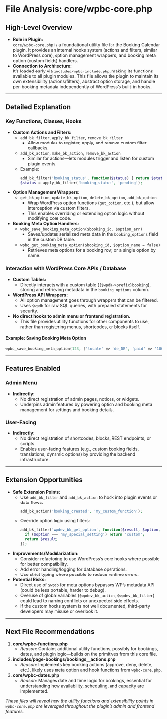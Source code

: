 # File Analysis: core/wpbc-core.php

## High-Level Overview

- **Role in Plugin:**  
  `core/wpbc-core.php` is a foundational utility file for the Booking Calendar plugin. It provides an internal hooks system (actions and filters, similar to WordPress core), option management wrappers, and booking meta option (custom fields) handlers.  
- **Connection to Architecture:**  
  It’s loaded early via `includes/wpbc-include.php`, making its functions available to all plugin modules. This file allows the plugin to maintain its own extensibility (actions/filters), abstract option storage, and handle per-booking metadata independently of WordPress’s built-in hooks.

---

## Detailed Explanation

### Key Functions, Classes, Hooks

- **Custom Actions and Filters:**
  - `add_bk_filter`, `apply_bk_filter`, `remove_bk_filter`
    - Allow modules to register, apply, and remove custom filter callbacks.
  - `add_bk_action`, `make_bk_action`, `remove_bk_action`
    - Similar for actions—lets modules trigger and listen for custom plugin events.
  - Example:
    ```php
    add_bk_filter('booking_status', function($status) { return $status === 'pending' ? 'Awaiting' : $status; });
    $status = apply_bk_filter('booking_status', 'pending');
    ```
- **Option Management Wrappers:**
  - `get_bk_option`, `update_bk_option`, `delete_bk_option`, `add_bk_option`
    - Wrap WordPress option functions (`get_option`, etc.), but allow interception via custom filters.
    - This enables overriding or extending option logic without modifying core code.
- **Booking Meta Option Handlers:**
  - `wpbc_save_booking_meta_option($booking_id, $option_arr)`
    - Saves/updates serialized meta data in the `booking_options` field in the custom DB table.
  - `wpbc_get_booking_meta_option($booking_id, $option_name = false)`
    - Retrieves meta options for a booking row, or a single option by name.

### Interaction with WordPress Core APIs / Database

- **Custom Tables:**  
  - Directly interacts with a custom table (`{$wpdb->prefix}booking`), storing and retrieving metadata in the `booking_options` column.
- **WordPress API Wrappers:**  
  - All option management goes through wrappers that can be filtered.
  - Uses `$wpdb` for raw SQL queries, with prepared statements for security.
- **No direct hooks to admin menu or frontend registration.**  
  - This file provides utility functions for other components to use, rather than registering menus, shortcodes, or blocks itself.

#### Example: Saving Booking Meta Option
```php
wpbc_save_booking_meta_option(123, ['locale' => 'de_DE', 'paid' => '100.00']);
```

---

## Features Enabled

### Admin Menu

- **Indirectly:**  
  - No direct registration of admin pages, notices, or widgets.
  - Underpins admin features by powering option and booking meta management for settings and booking details.

### User-Facing

- **Indirectly:**  
  - No direct registration of shortcodes, blocks, REST endpoints, or scripts.
  - Enables user-facing features (e.g., custom booking fields, translations, dynamic options) by providing the backend infrastructure.

---

## Extension Opportunities

- **Safe Extension Points:**
  - Use `add_bk_filter` and `add_bk_action` to hook into plugin events or data flows.
    ```php
    add_bk_action('booking_created', 'my_custom_function');
    ```
  - Override option logic using filters:
    ```php
    add_bk_filter('wpdev_bk_get_option', function($result, $option, $default) {
      if ($option === 'my_special_setting') return 'custom';
      return $result;
    });
    ```
- **Improvements/Modularization:**
  - Consider refactoring to use WordPress’s core hooks where possible for better compatibility.
  - Add error handling/logging for database operations.
  - Use strict typing where possible to reduce runtime errors.
- **Potential Risks:**
  - Direct use of `$wpdb` for meta options bypasses WP’s metadata API (could be less portable, harder to debug).
  - Overuse of global variables (`$wpdev_bk_action`, `$wpdev_bk_filter`) could lead to naming conflicts or unexpected side effects.
  - If the custom hooks system is not well documented, third-party developers may misuse or overlook it.

---

## Next File Recommendations

1. **core/wpbc-functions.php**  
   - *Reason:* Contains additional utility functions, possibly for bookings, dates, and plugin logic—builds on the primitives from this core file.
2. **includes/page-bookings/bookings__actions.php**  
   - *Reason:* Implements key booking actions (approve, deny, delete, etc.), likely uses meta option and hook functions from `wpbc-core.php`.
3. **core/wpbc-dates.php**  
   - *Reason:* Manages date and time logic for bookings, essential for understanding how availability, scheduling, and capacity are implemented.

*These files will reveal how the utility functions and extensibility points in `wpbc-core.php` are leveraged throughout the plugin’s admin and frontend features.*